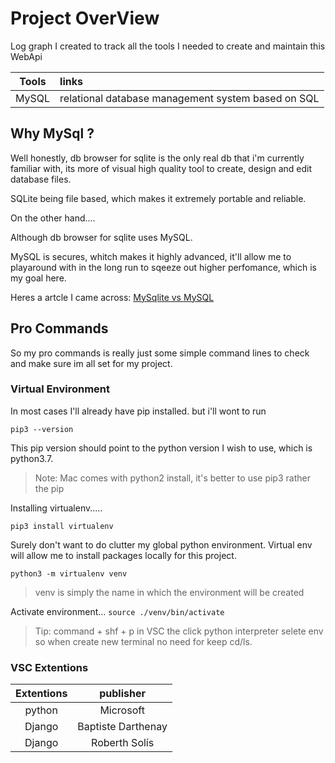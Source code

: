 # Project OverView

Log graph I created to track all the tools I needed to create and maintain this WebApi

| Tools | links|
| :---: | :--- |
| MySQL | relational database management system based on SQL |


## Why MySql ?

Well honestly, db browser for sqlite is the only real db that i'm currently familiar with, its more of visual high quality tool to create, design and edit database files.

SQLite being file based, which makes it extremely portable and reliable.

On the other hand....

Although db browser for sqlite uses MySQL.

MySQL is secures, whitch makes it highly advanced, it'll allow me to playaround with in the long run to sqeeze out higher perfomance, which is my goal here.

Heres a artcle I came across: <a href="https://dzone.com/articles/sqlite-vs-mysql">MySqlite vs MySQL</a>


## Pro Commands

So my pro commands is really just some simple command lines to check and make sure im all set for my project.

### Virtual Environment

In most cases I'll already have pip installed. but i'll wont to run

```pip3 --version```

This pip version should point to the python version I wish to use, which is python3.7.

> Note: Mac comes with python2 install, it's better to use pip3 rather the pip

Installing virtualenv.....

```pip3 install virtualenv```


Surely don't want to do clutter my global python environment.
Virtual env will allow me to install packages locally for this project.

```python3 -m virtualenv venv```

> venv is simply the name in which the environment will be created

Activate environment...
```source ./venv/bin/activate```

>Tip: command + shf + p in VSC the click python interpreter selete env so when create new terminal no need for keep cd/ls.


### VSC Extentions
| Extentions | publisher |
| :---: | :---: |
| python | Microsoft |
| Django | Baptiste Darthenay |
| Django | Roberth Solís |